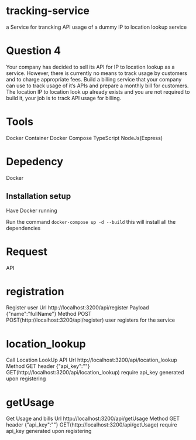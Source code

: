 # tracking-service
a Service for trancking API usage of a dummy IP to location lookup service

# Question 4
  Your company has decided to sell its API for IP to location lookup as a service. However, there is currently no means to track usage by customers and to charge appropriate fees. Build a billing service that your company can use to track usage of it’s APIs and prepare a monthly bill for customers. The location IP to location look up already exists and you are not required to build it, your job is to track API usage for billing.

# Tools
Docker Container
Docker Compose
TypeScript
NodeJs(Express)

# Depedency
Docker

## Installation setup
Have Docker running 

Run the command  `docker-compose up -d --build`
this will install all the dependencies

# Request

API
# registration
  Register user
  Url      http://localhost:3200/api/register
  Payload  {"name":"fullName"}
  Method   POST
  POST(http://localhost:3200/api/register) user registers for the service

# location_lookup
  Call Location LookUp API
  Url      http://localhost:3200/api/location_lookup
  Method   GET
  header  {"api_key":""}
  GET(http://localhost:3200/api/location_lookup) require api_key generated upon registering


# getUsage
  Get Usage and bills
  Url      http://localhost:3200/api/getUsage
  Method   GET
  header  {"api_key":""}
  GET(http://localhost:3200/api/getUsage)  require api_key generated upon registering


